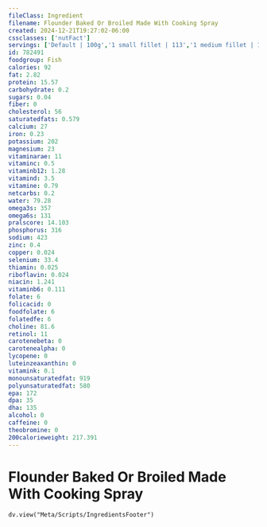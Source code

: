 ```yaml
---
fileClass: Ingredient
filename: Flounder Baked Or Broiled Made With Cooking Spray
created: 2024-12-21T19:27:02-06:00
cssclasses: ['nutFact']
servings: ['Default | 100g','1 small fillet | 113','1 medium fillet | 170','1 large fillet | 255','1 small flounder (yield after cooking, bone removed) | 205','1 medium flounder (yield after cooking, bone removed) | 308','1 large flounder (yield after cooking, bone removed) | 462','1 cup, cooked, flaked | 136','1 oz, boneless, raw (yield after cooking) | 23','1 oz, boneless, cooked | 28']
id: 782491
foodgroup: Fish
calories: 92
fat: 2.82
protein: 15.57
carbohydrate: 0.2
sugars: 0.04
fiber: 0
cholesterol: 56
saturatedfats: 0.579
calcium: 27
iron: 0.23
potassium: 202
magnesium: 23
vitaminarae: 11
vitaminc: 0.5
vitaminb12: 1.28
vitamind: 3.5
vitamine: 0.79
netcarbs: 0.2
water: 79.28
omega3s: 357
omega6s: 131
pralscore: 14.103
phosphorus: 316
sodium: 423
zinc: 0.4
copper: 0.024
selenium: 33.4
thiamin: 0.025
riboflavin: 0.024
niacin: 1.241
vitaminb6: 0.111
folate: 6
folicacid: 0
foodfolate: 6
folatedfe: 6
choline: 81.6
retinol: 11
carotenebeta: 0
carotenealpha: 0
lycopene: 0
luteinzeaxanthin: 0
vitamink: 0.1
monounsaturatedfat: 919
polyunsaturatedfat: 580
epa: 172
dpa: 35
dha: 135
alcohol: 0
caffeine: 0
theobromine: 0
200calorieweight: 217.391
---
```


# Flounder Baked Or Broiled Made With Cooking Spray

```dataviewjs
dv.view("Meta/Scripts/IngredientsFooter")
```